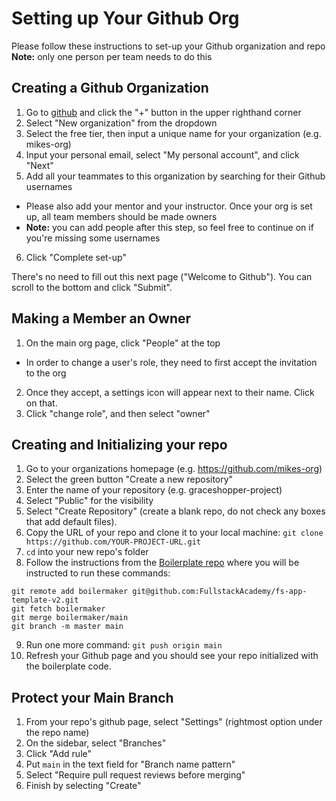 # Setting up Your Github Org

Please follow these instructions to set-up your Github organization and repo 
**Note:** only one person per team needs to do this

## Creating a Github Organization

1. Go to [github](https://github.com) and click the "+" button in the upper righthand corner
2. Select "New organization" from the dropdown
3. Select the free tier, then input a unique name for your organization (e.g. mikes-org)
4. Input your personal email, select "My personal account", and click "Next"
5. Add all your teammates to this organization by searching for their Github usernames
 - Please also add your mentor and your instructor. Once your org is set up, all team members should be made owners 
 - **Note:** you can add people after this step, so feel free to continue on if you're missing some usernames
6. Click "Complete set-up"

There's no need to fill out this next page ("Welcome to Github"). You can scroll to the bottom and click "Submit".

## Making a Member an Owner
1. On the main org page, click "People" at the top
 - In order to change a user's role, they need to first accept the invitation to the org
2. Once they accept, a settings icon will appear next to their name. Click on that.
3. Click "change role", and then select "owner"

## Creating and Initializing your repo

1. Go to your organizations homepage (e.g. https://github.com/mikes-org)
2. Select the green button "Create a new repository"
3. Enter the name of your repository (e.g. graceshopper-project)
4. Select "Public" for the visibility
5. Select "Create Repository" (create a blank repo, do not check any boxes that add default files).
6. Copy the URL of your repo and clone it to your local machine: `git clone https://github.com/YOUR-PROJECT-URL.git`
7. `cd` into your new repo's folder
8. Follow the instructions from the [Boilerplate repo](https://github.com/FullstackAcademy/fs-app-template-v2) where you will be instructed to run these commands:
  ```
  git remote add boilermaker git@github.com:FullstackAcademy/fs-app-template-v2.git
  git fetch boilermaker
  git merge boilermaker/main
  git branch -m master main
  ```
9. Run one more command: `git push origin main`
10. Refresh your Github page and you should see your repo initialized with the boilerplate code.

## Protect your Main Branch

1. From your repo's github page, select "Settings" (rightmost option under the repo name)
2. On the sidebar, select "Branches"
3. Click "Add rule"
4. Put `main` in the text field for "Branch name pattern"
5. Select "Require pull request reviews before merging" 
6. Finish by selecting "Create"
